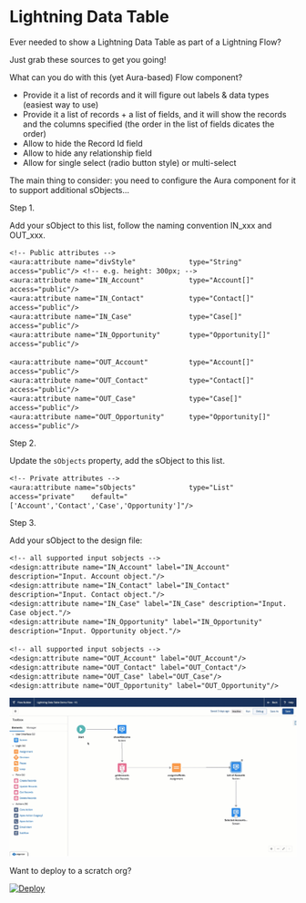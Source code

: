 # Lightning Data Table

Ever needed to show a Lightning Data Table as part of a Lightning Flow? 

Just grab these sources to get you going!

What can you do with this (yet Aura-based) Flow component?
- Provide it a list of records and it will figure out labels & data types (easiest way to use)
- Provide it a list of records + a list of fields, and it will show the records and the columns specified (the order in the list of fields dicates the order)
- Allow to hide the Record Id field
- Allow to hide any relationship field
- Allow for single select (radio button style) or multi-select

The main thing to consider: you need to configure the Aura component for it to support additional sObjects... 

Step 1.

Add your sObject to this list, follow the naming convention IN_xxx and OUT_xxx. 

    <!-- Public attributes -->
    <aura:attribute name="divStyle"             type="String"               access="public"/> <!-- e.g. height: 300px; -->
    <aura:attribute name="IN_Account"           type="Account[]"            access="public"/>
    <aura:attribute name="IN_Contact"           type="Contact[]"            access="public"/>
    <aura:attribute name="IN_Case"              type="Case[]"               access="public"/>
    <aura:attribute name="IN_Opportunity"       type="Opportunity[]"        access="public"/>

    <aura:attribute name="OUT_Account"          type="Account[]"            access="public"/>
    <aura:attribute name="OUT_Contact"          type="Contact[]"            access="public"/>
    <aura:attribute name="OUT_Case"             type="Case[]"               access="public"/>
    <aura:attribute name="OUT_Opportunity"      type="Opportunity[]"        access="public"/>

Step 2.

Update the `sObjects` property, add the sObject to this list. 

    <!-- Private attributes -->
    <aura:attribute name="sObjects"             type="List"                 access="private"    default="['Account','Contact','Case','Opportunity']"/>
    
Step 3. 

Add your sObject to the design file:

    <!-- all supported input sobjects -->
    <design:attribute name="IN_Account" label="IN_Account" description="Input. Account object."/>
    <design:attribute name="IN_Contact" label="IN_Contact" description="Input. Contact object."/>
    <design:attribute name="IN_Case" label="IN_Case" description="Input. Case object."/>
    <design:attribute name="IN_Opportunity" label="IN_Opportunity" description="Input. Opportunity object."/>

    <!-- all supported input sobjects -->
    <design:attribute name="OUT_Account" label="OUT_Account"/>
    <design:attribute name="OUT_Contact" label="OUT_Contact"/>
    <design:attribute name="OUT_Case" label="OUT_Case"/>
    <design:attribute name="OUT_Opportunity" label="OUT_Opportunity"/>

![](screen-demo.gif)

Want to deploy to a scratch org?

[![Deploy](https://deploy-to-sfdx.com/dist/assets/images/DeployToSFDX.svg)](https://deploy-to-sfdx.com)



